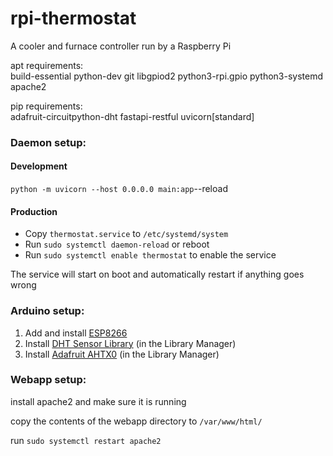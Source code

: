 # rpi-thermostat

A cooler and furnace controller run by a Raspberry Pi

apt requirements:  
build-essential python-dev git libgpiod2 python3-rpi.gpio python3-systemd apache2

pip requirements:  
adafruit-circuitpython-dht fastapi-restful uvicorn[standard] 

### Daemon setup:

#### Development

`python -m uvicorn --host 0.0.0.0 main:app`--reload

#### Production

- Copy `thermostat.service` to `/etc/systemd/system`
- Run `sudo systemctl daemon-reload` or reboot
- Run `sudo systemctl enable thermostat` to enable the service

The service will start on boot and automatically restart if anything goes wrong

### Arduino setup:

1. Add and install [ESP8266](https://github.com/esp8266/Arduino)
2. Install [DHT Sensor Library](https://github.com/adafruit/DHT-sensor-library) (in the Library Manager)
3. Install [Adafruit AHTX0](https://github.com/adafruit/Adafruit_AHTX0) (in the Library Manager)

### Webapp setup:

install apache2 and make sure it is running

copy the contents of the webapp directory to `/var/www/html/`

run `sudo systemctl restart apache2`
